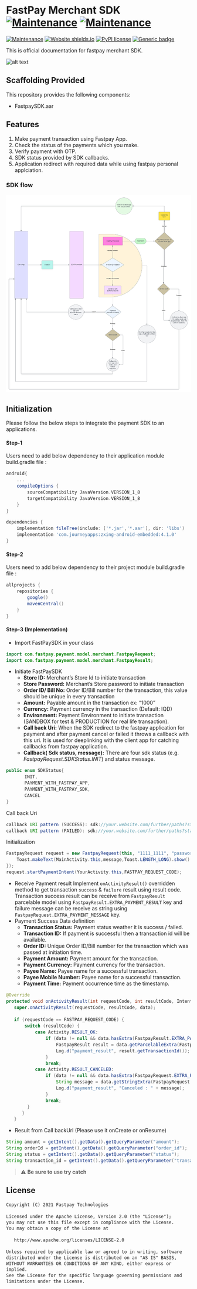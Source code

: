 # FastPay Merchant SDK [![Maintenance](https://img.shields.io/badge/Java-ED8B00?style=for-the-badge&logo=java&logoColor=white)]()   [![Maintenance](https://img.shields.io/badge/Android-3DDC84?style=for-the-badge&logo=android&logoColor=white)]() 

[![Maintenance](https://img.shields.io/badge/Maintained%3F-yes-green.svg)]()
[![Website shields.io](https://img.shields.io/website-up-down-green-red/http/shields.io.svg)](https://fastpay.blackace.tech)
[![PyPI license](https://img.shields.io/pypi/l/ansicolortags.svg)](https://pypi.python.org/pypi/ansicolortags/)
[![Generic badge](https://img.shields.io/badge/Version-v1.0.2-blue.svg)](https://shields.io/)


This is official documentation for fastpay merchant SDK.

![alt text](https://fast-pay.iq/images/logo_dark.png)

## Scaffolding Provided

This repository provides the following components:

- FastpaySDK.aar

## Features
1. Make payment transaction using Fastpay App.
2. Check the status of the payments which you make.
3. Verify payment with OTP.
4. SDK status provided by SDK callbacks.
5. Application redirect with required data while using fastpay personal applciation.

### SDK flow
![alt text](flow.png)

## Initialization

Please follow the below steps to integrate the payment SDK to an applications.

#### Step-1
Users need to add below dependency to their application module build.gradle file :

```gradle
android{
    ...
    compileOptions {
        sourceCompatibility JavaVersion.VERSION_1_8
        targetCompatibility JavaVersion.VERSION_1_8
    }
}
```
```gradle
dependencies {
    implementation fileTree(include: ['*.jar','*.aar'], dir: 'libs')
    implementation 'com.journeyapps:zxing-android-embedded:4.1.0'
}
```
#### Step-2
Users need to add below dependency to their project module build.gradle file :
```gradle
allprojects {
    repositories {
        google()
        mavenCentral()
    }
}
```
#### Step-3 (Implementation)
 -  Import FastPaySDK in your class
```java
import com.fastpay.payment.model.merchant.FastpayRequest;
import com.fastpay.payment.model.merchant.FastpayResult;
```
 - Initiate FastPaySDK
    * **Store ID:** Merchant’s Store Id to initiate transaction
    * **Store Password:** Merchant’s Store password to initiate transaction
    * **Order ID/ Bill No:** Order ID/Bill number for the transaction, this value should be unique in every transaction
    * **Amount:** Payable amount in the transaction ex: “1000”
    * **Currency:** Payment currency in the transaction (Default: IQD)
    * **Environment:** Payment Environment to initiate transaction (SANDBOX for test & PRODUCTION for real life transaction).
    * **Call back Uri:** When the SDK redirect to the fastpay application for payment and after payment cancel or failed it throws a callback with this uri. It is used for deeplinking with the client app for catching callbacks from fastpay application.
    * **Callback( Sdk status, message):** There are four sdk status (e.g. *FastpayRequest.SDKStatus.INIT*) and status message.
 ```java
public enum SDKStatus{
        INIT,
        PAYMENT_WITH_FASTPAY_APP,
        PAYMENT_WITH_FASTPAY_SDK,
        CANCEL
}
```

Call back Uri

 ```java
callback URI pattern (SUCCESS): sdk://your.website.com/further/paths?status=success&transaction_id=XXXX&order_id=XXXX&amount=XXX&currency=XXX&mobile_number=XXXXXX&time=XXXX&name=XXXX
callback URI pattern (FAILED): sdk://your.website.com/further/paths?status=failed&order_id=XXXXX
``` 
 
Initialization
 ```java
FastpayRequest request = new FastpayRequest(this, "1111_1111", "password1234", amount, orderId, FastpaySDK.SANDBOX, "sdk://fastpay-sdk.com/callback", (sdkStatus, message) ->{
     Toast.makeText(MainActivity.this,message,Toast.LENGTH_LONG).show()
});
request.startPaymentIntent(YourActivity.this,FASTPAY_REQUEST_CODE);
```
 - Receive Payment result 
 Implement `onActivityResult()` overridden method to get transaction `success` & `failure` result using result code.
 Transaction success result can be receive from `FastpayResult` parcelable model using `FastpayResult.EXTRA_PAYMENT_RESULT` key and failure message can be receive as string using     `FastpayRequest.EXTRA_PAYMENT_MESSAGE` key.
 - Payment Success Data definition
   *  **Transaction Status:** Payment status weather it is success / failed.
   *  **Transaction ID:** If payment is successful then a transaction id will be available.
   *  **Order ID:** Unique Order ID/Bill number for the transaction which was passed at initiation time.
   *  **Payment Amount:** Payment amount for the transaction.
   *  **Payment Currency:** Payment currency for the transaction. 
   *  **Payee Name:** Payee name for a successful transaction.
   *  **Payee Mobile Number:** Payee name for a successful transaction.
   *  **Payment Time:** Payment occurrence time as the timestamp.


```java
@Override
protected void onActivityResult(int requestCode, int resultCode, Intent data) {
   super.onActivityResult(requestCode, resultCode, data);

   if (requestCode == FASTPAY_REQUEST_CODE) {
       switch (resultCode) {
           case Activity.RESULT_OK:
               if (data != null && data.hasExtra(FastpayResult.EXTRA_PAYMENT_RESULT)) {
                   FastpayResult result = data.getParcelableExtra(FastpayResult.EXTRA_PAYMENT_RESULT);
                   Log.d("payment_result", result.getTransactionId());
               }
               break;
           case Activity.RESULT_CANCELED:
               if (data != null && data.hasExtra(FastpayRequest.EXTRA_PAYMENT_MESSAGE)) {
                   String message = data.getStringExtra(FastpayRequest.EXTRA_PAYMENT_MESSAGE);
                   Log.d("payment_result", "Canceled : " + message);
               }
               break;
        }
      }
   }
   ```
 - Result from Call backUrl (Please use it onCreate or onResume)

 ```java
 String amount = getIntent().getData().getQueryParameter("amount");
 String orderId = getIntent().getData().getQueryParameter("order_id");
 String status = getIntent().getData().getQueryParameter("status");
 String transaction_id = getIntent().getData().getQueryParameter("transaction_id");
```
> :warning: **Be sure to use try catch**
## License

    Copyright (C) 2021 Fastpay Technologies

    Licensed under the Apache License, Version 2.0 (the "License");
    you may not use this file except in compliance with the License.
    You may obtain a copy of the License at

       http://www.apache.org/licenses/LICENSE-2.0

    Unless required by applicable law or agreed to in writing, software
    distributed under the License is distributed on an "AS IS" BASIS,
    WITHOUT WARRANTIES OR CONDITIONS OF ANY KIND, either express or implied.
    See the License for the specific language governing permissions and
    limitations under the License.

